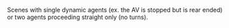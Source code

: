 Scenes with single dynamic agents (ex. the AV is stopped but is rear ended) or
two agents proceeding straight only (no turns).